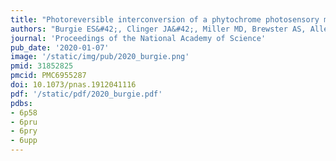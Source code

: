 ```yaml
---
title: "Photoreversible interconversion of a phytochrome photosensory module in the crystalline state"
authors: "Burgie ES&#42;, Clinger JA&#42;, Miller MD, Brewster AS, Aller P, Butryn A, Fuller FD, Gul S, **Young ID**, Pham CC, Kim I-S, Bhowmick A, O'Riordan LJ, Sutherlin KD, Heinemann JV, Batyuk A, Alonso-Mori R, Hunter MS, Koglin JE, Yano J, Yachandra VK, Sauter NK, Cohen AE, Kern J, Orville AM, Phillips Jr GN, Vierstra RD."
journal: 'Proceedings of the National Academy of Science'
pub_date: '2020-01-07'
image: '/static/img/pub/2020_burgie.png'
pmid: 31852825
pmcid: PMC6955287
doi: 10.1073/pnas.1912041116
pdf: '/static/pdf/2020_burgie.pdf'
pdbs:
- 6p58
- 6pru
- 6pry
- 6upp
---
```

